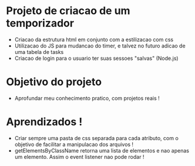 # Projeto de criacao de um temporizador
- Criacao da estrutura html em conjunto com a estilizacao com css
- Utilizacao do JS para mudancao do timer, e talvez no futuro adicao de uma tabela de tasks
- Criacao de login para o usuario ter suas sessoes "salvas" (Node.js)

# Objetivo do projeto
- Aprofundar meu conhecimento pratico, com projetos reais !

# Aprendizados !
- Criar sempre uma pasta de css separada para cada atributo, com o objetivo de facilitar a manipulacao dos arquivos !
- getElementsByClassName retorna uma lista de elementos e nao apenas um elemento. Assim o event listener nao pode rodar !